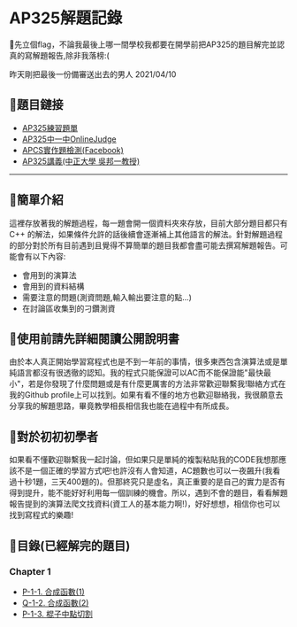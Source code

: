 # AP325解題記錄
🚩先立個flag，不論我最後上哪一間學校我都要在開學前把AP325的題目解完並認真的寫解題報告,除非我落榜:(

昨天剛把最後一份備審送出去的男人  2021/04/10

## 🍱題目鏈接
- [AP325練習題單](https://hackmd.io/@cube/rJIDWb40v)
- [AP325中一中OnlineJudge](https://judge.tcirc.tw/Problems?tabid=AP325#tab03)
- [APCS實作題檢測(Facebook)](https://www.facebook.com/groups/359446638362710)
- [AP325講義(中正大學 吳邦一教授)](https://drive.google.com/drive/u/0/folders/10hZCMHH0YgsfguVZCHU7EYiG8qJE5f-m)

---
## 🍔簡單介紹
這裡存放著我的解題過程，每一題會開一個資料夾來存放，目前大部分題目都只有 C++ 的解法，如果條件允許的話後續會逐漸補上其他語言的解法。針對解題過程的部分對於所有目前遇到且覺得不算簡單的題目我都會盡可能去撰寫解題報告。可能會有以下內容:
- 會用到的演算法
- 會用到的資料結構
- 需要注意的問題(測資問題,輸入輸出要注意的點...)
- 在討論區收集到的刁鑽測資

## 🍩使用前請先詳細閱讀公開說明書
由於本人真正開始學習寫程式也是不到一年前的事情，很多東西包含演算法或是單純語言都沒有很透徹的認知。我的程式只能保證可以AC而不能保證能"最快最小"，若是你發現了什麼問題或是有什麼更厲害的方法非常歡迎聯繫我!聯絡方式在我的Github profile上可以找到。如果有看不懂的地方也歡迎聯絡我，我很願意去分享我的解題思路，畢竟教學相長相信我也能在過程中有所成長。

## 🍖對於初初初學者
如果看不懂歡迎聯繫我一起討論，但如果只是單純的複製粘貼我的CODE我想那應該不是一個正確的學習方式吧!也許沒有人會知道，AC題數也可以一夜飆升(我看過十秒1題，三天400題的)。但那終究只是虛名，真正重要的是自己的實力是否有得到提升，能不能好好利用每一個訓練的機會。所以，遇到不會的題目，看看解題報告提到的演算法爬文找資料(資工人的基本能力啊!)，好好想想，相信你也可以找到寫程式的樂趣!

## 🍰目錄(已經解完的題目)
### Chapter 1
- [P-1-1. 合成函數(1)](https://github.com/CalvinWan0101/AP325/tree/main/P-1-1.%20%E5%90%88%E6%88%90%E5%87%BD%E6%95%B8(1))
- [Q-1-2. 合成函數(2)](https://github.com/CalvinWan0101/AP325/tree/main/Q-1-2.%20%E5%90%88%E6%88%90%E5%87%BD%E6%95%B8(2))
- [P-1-3. 棍子中點切割](https://github.com/CalvinWan0101/AP325/tree/main/P-1-3.%20%E6%A3%8D%E5%AD%90%E4%B8%AD%E9%BB%9E%E5%88%87%E5%89%B2)
